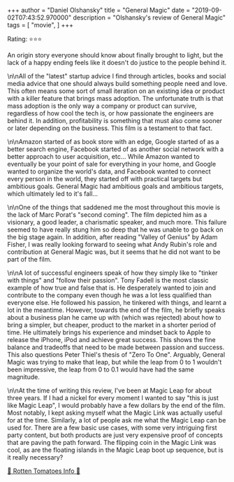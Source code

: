 +++
author = "Daniel Olshansky"
title = "General Magic"
date = "2019-09-02T07:43:52.970000"
description = "Olshansky's review of General Magic"
tags = [
    "movie",
]
+++

Rating: ⭐⭐⭐

An origin story everyone should know about finally brought to light, but the lack of a happy ending feels like it doesn't do justice to the people behind it.


\n\nAll of the "latest" startup advice I find through articles, books and social media advice that one should always build something people need and love. This often means some sort of small iteration on an existing idea or product with a killer feature that brings mass adoption. The unfortunate truth is that mass adoption is the only way a company or product can survive, regardless of how cool the tech is, or how passionate the engineers are behind it. In addition, profitability is something that must also come sooner or later depending on the business. This film is a testament to that fact.


\n\nAmazon started of as book store with an edge, Google started of as a better search engine, Facebook started of as another social network with a better approach to user acquisition, etc… While Amazon wanted to eventually be your point of sale for everything in your home, and Google wanted to organize the world's data, and Facebook wanted to connect every person in the world, they started off with practical targets but ambitious goals. General Magic had ambitious goals and ambitious targets, which ultimately led to it's fall…


\n\nOne of the things that saddened me the most throughout this movie is the lack of Marc Porat's "second coming". The film depicted him as a visionary, a good leader, a charismatic speaker, and much more. This failure seemed to have really stung him so deep that he was unable to go back on the big stage again. In addition, after reading "Valley of Genius" by Adam Fisher, I was really looking forward to seeing what Andy Rubin's role and contribution at General Magic was, but it seems that he did not want to be part of the film.


\n\nA lot of successful engineers speak of how they simply like to "tinker with things" and "follow their passion". Tony Fadell is the most classic example of how true and false that is. He desperately wanted to join and contribute to the company even though he was a lot less qualified than everyone else. He followed his passion, he tinkered with things, and learnt a lot in the meantime. However, towards the end of the film, he briefly speaks about a business plan he came up with (which was rejected) about how to bring a simpler, but cheaper, product to the market in a shorter period of time. He ultimately brings his experience and mindset back to Apple to release the iPhone, iPod and achieve great success. This shows the fine balance and tradeoffs that need to be made between passion and success. This also questions Peter Thiel's thesis of "Zero To One". Arguably, General Magic was trying to make that leap, but while the leap from 0 to 1 wouldn't been impressive, the leap from 0 to 0.1 would have had the same magnitude.


\n\nAt the time of writing this review, I've been at Magic Leap for about three years. If I had a nickel for every moment I wanted to say "this is just like Magic Leap",  I would probably have a few dollars by the end of the film. Most notably, I kept asking myself what the Magic Link was actually useful for at the time. Similarly, a lot of people ask me what the Magic Leap can be used for. There are a few basic use cases, with some very intriguing first party content, but both products are just very expensive proof of concepts that are paving the path forward. The flipping coin in the Magic Link was cool, as are the floating islands in the Magic Leap boot up sequence, but is it really necessary? 

[🍅 Rotten Tomatoes Info 🍅](https://www.rottentomatoes.com//m/general_magic)